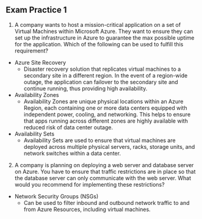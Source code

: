 ## Exam Practice 1

1. A company wants to host a mission-critical application on a set of Virtual Machines within Microsoft Azure. They want to ensure they can set up the infrastructure in Azure to guarantee the max possible uptime for the application. Which of the following can be used to fulfill this requirement?
* Azure Site Recovery
    * Disaster recovery solution that replicates virtual machines to a secondary site in a different region. In the event of a region-wide outage, the application can failover to the secondary site and continue running, thus providing high availability.
* Availability Zones
    * Availability Zones are unique physical locations within an Azure Region, each containing one or more data centers equipped with independent power, cooling, and networking. This helps to ensure that apps running across different zones are highly available with reduced risk of data center outage.
* Availability Sets
    * Availability Sets are used to ensure that virtual machines are deployed across multiple physical servers, racks, storage units, and network switches within a data center.


2. A company is planning on deploying a web server and database server on Azure. You have to ensure that traffic restrictions are in place so that the database server can only communicate with the web server. What would you recommend for implementing these restrictions?

* Network Security Groups (NSGs)
    * Can be used to filter inbound and outbound network traffic to and from Azure Resources, including virtual machines.
    
